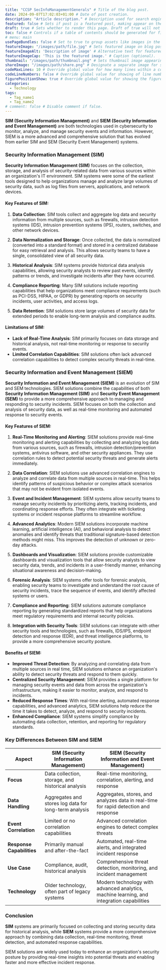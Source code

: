 ```yaml
---
title: "CCSP SecInfoManagementGenerals" # Title of the blog post.
date: 2024-09-07T17:02:03+01:00 # Date of post creation.
description: "Article description." # Description used for search engine.
featured: false # Sets if post is a featured post, making appear on the home page side bar.
draft: true # Sets whether to render this page. Draft of true will not be rendered.
toc: false # Controls if a table of contents should be generated for first-level links automatically.
# menu: main
usePageBundles: false # Set to true to group assets like images in the same folder as this post.
featureImage: "/images/path/file.jpg" # Sets featured image on blog post.
featureImageAlt: 'Description of image' # Alternative text for featured image.
featureImageCap: 'This is the featured image.' # Caption (optional).
thumbnail: "/images/path/thumbnail.png" # Sets thumbnail image appearing inside card on homepage.
shareImage: "/images/path/share.png" # Designate a separate image for social media sharing.
codeMaxLines: 10 # Override global value for how many lines within a code block before auto-collapsing.
codeLineNumbers: false # Override global value for showing of line numbers within code block.
figurePositionShow: true # Override global value for showing the figure label.
categories:
  - Technology
tags:
  - Tag_name1
  - Tag_name2
# comment: false # Disable comment if false.
---
```


**SIM (Security Information Management)** and **SIEM (Security Information and Event Management)** are both technologies used in cybersecurity to monitor, analyze, and manage security events and information. However, SIEM is a more advanced and comprehensive solution that has evolved from earlier SIM and SEM (Security Event Management) systems. 

### Security Information Management (SIM)

**Security Information Management (SIM)** focuses on the collection, storage, and analysis of security-related data from various sources within an organization's IT environment. SIM systems were some of the earliest tools designed to help organizations manage and analyze large volumes of security data, such as log files from servers, applications, and network devices.

#### Key Features of SIM:

1. **Data Collection**: SIM tools collect and aggregate log data and security information from multiple sources, such as firewalls, intrusion detection systems (IDS), intrusion prevention systems (IPS), routers, switches, and other network devices.
   
2. **Data Normalization and Storage**: Once collected, the data is normalized (converted into a standard format) and stored in a centralized database for easy retrieval and analysis. This allows security teams to have a single, consolidated view of all security data.

3. **Historical Analysis**: SIM systems provide historical data analysis capabilities, allowing security analysts to review past events, identify patterns or trends, and investigate incidents after they have occurred.

4. **Compliance Reporting**: Many SIM solutions include reporting capabilities that help organizations meet compliance requirements (such as PCI-DSS, HIPAA, or GDPR) by generating reports on security incidents, user activities, and access logs.

5. **Data Retention**: SIM solutions store large volumes of security data for extended periods to enable long-term analysis and compliance audits.

#### Limitations of SIM:

- **Lack of Real-Time Analysis**: SIM primarily focuses on data storage and historical analysis, not real-time monitoring or response to security events.
- **Limited Correlation Capabilities**: SIM solutions often lack advanced correlation capabilities to detect complex security threats in real-time.

### Security Information and Event Management (SIEM)

**Security Information and Event Management (SIEM)** is an evolution of SIM and SEM technologies. SIEM solutions combine the capabilities of both **Security Information Management (SIM)** and **Security Event Management (SEM)** to provide a more comprehensive approach to managing and responding to security incidents. SIEM focuses on both the collection and analysis of security data, as well as real-time monitoring and automated response to security events.

#### Key Features of SIEM:

1. **Real-Time Monitoring and Alerting**: SIEM solutions provide real-time monitoring and alerting capabilities by collecting and analyzing log data from various sources, such as firewalls, intrusion detection/prevention systems, antivirus software, and other security appliances. They use correlation rules to detect potential security threats and generate alerts immediately.

2. **Data Correlation**: SIEM solutions use advanced correlation engines to analyze and correlate data from multiple sources in real-time. This helps identify patterns of suspicious behavior or complex attack scenarios that may not be evident from isolated events.

3. **Event and Incident Management**: SIEM systems allow security teams to manage security incidents by prioritizing alerts, tracking incidents, and coordinating response efforts. They often integrate with ticketing systems or incident response platforms to streamline workflow.

4. **Advanced Analytics**: Modern SIEM solutions incorporate machine learning, artificial intelligence (AI), and behavioral analysis to detect anomalies and identify threats that traditional signature-based detection methods might miss. This improves the detection of unknown or zero-day attacks.

5. **Dashboards and Visualization**: SIEM solutions provide customizable dashboards and visualization tools that allow security analysts to view security data, trends, and incidents in a user-friendly manner, enhancing situational awareness and decision-making.

6. **Forensic Analysis**: SIEM systems offer tools for forensic analysis, enabling security teams to investigate and understand the root cause of security incidents, trace the sequence of events, and identify affected systems or users.

7. **Compliance and Reporting**: SIEM solutions automate compliance reporting by generating standardized reports that help organizations meet regulatory requirements and internal security policies.

8. **Integration with Security Tools**: SIEM solutions can integrate with other security tools and technologies, such as firewalls, IDS/IPS, endpoint detection and response (EDR), and threat intelligence platforms, to provide a more comprehensive security posture.

#### Benefits of SIEM:

- **Improved Threat Detection**: By analyzing and correlating data from multiple sources in real time, SIEM solutions enhance an organization's ability to detect security threats and respond to them quickly.
- **Centralized Security Management**: SIEM provides a single platform for managing security events and data from across the organization's infrastructure, making it easier to monitor, analyze, and respond to incidents.
- **Reduced Response Times**: With real-time alerting, automated response capabilities, and advanced analytics, SIEM solutions help reduce the time it takes to detect, analyze, and respond to security incidents.
- **Enhanced Compliance**: SIEM systems simplify compliance by automating data collection, retention, and reporting for regulatory standards.

### Key Differences Between SIM and SIEM

| Aspect                      | SIM (Security Information Management)                   | SIEM (Security Information and Event Management)            |
|-----------------------------|---------------------------------------------------------|-------------------------------------------------------------|
| **Focus**                   | Data collection, storage, and historical analysis       | Real-time monitoring, correlation, alerting, and response    |
| **Data Handling**           | Aggregates and stores log data for long-term analysis    | Aggregates, stores, and analyzes data in real-time for rapid detection and response |
| **Event Correlation**       | Limited or no correlation capabilities                   | Advanced correlation engines to detect complex threats       |
| **Response Capabilities**   | Primarily manual and after-the-fact                      | Automated, real-time alerts, and integrated incident response|
| **Use Case**                | Compliance, audit, historical analysis                   | Comprehensive threat detection, monitoring, and incident management|
| **Technology**              | Older technology, often part of legacy systems           | Modern technology with advanced analytics, machine learning, and integration capabilities|

### Conclusion

**SIM** systems are primarily focused on collecting and storing security data for historical analysis, while **SIEM** systems provide a more comprehensive approach by combining data collection, real-time monitoring, threat detection, and automated response capabilities. 

SIEM solutions are widely used today to enhance an organization's security posture by providing real-time insights into potential threats and enabling faster and more effective incident response.

